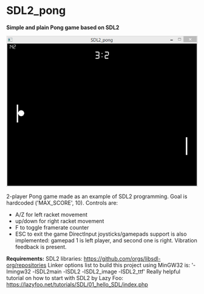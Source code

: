 # SDL2_pong
**Simple and plain Pong game based on SDL2**

![SDL2_pong](https://raw.githubusercontent.com/iw0rm3r/SDL2_pong/main/screenshot.png)

2-player Pong game made as an example of SDL2 programming. Goal is hardcoded ('MAX_SCORE', 10). Controls are:
 - A/Z for left racket movement
 - up/down for right racket movement
 - F to toggle framerate counter
 - ESC to exit the game
DirectInput joysticks/gamepads support is also implemented: gamepad 1 is left player, and second one is right. Vibration feedback is present.

**Requirements:**
SDL2 libraries: https://github.com/orgs/libsdl-org/repositories
Linker options list to build this project using MinGW32 is:
'-lmingw32 -lSDL2main -lSDL2 -lSDL2_image -lSDL2_ttf'
Really helpful tutorial on how to start with SDL2 by Lazy Foo: https://lazyfoo.net/tutorials/SDL/01_hello_SDL/index.php
